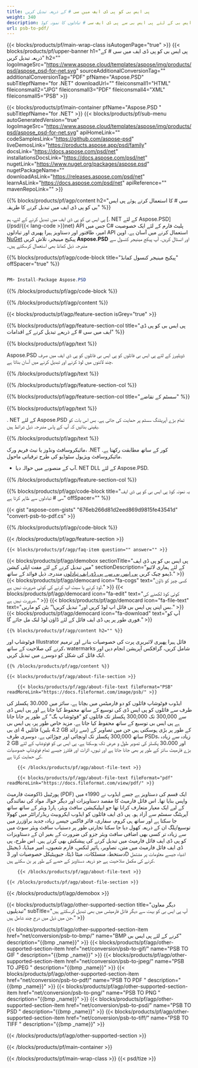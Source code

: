 ```yaml
---
title: پی ایس بی کو پی ڈی ایف میں سی # کے ذریعہ تبدیل کریں
weight: 340
description: پی ایس بی کے لئے پی ایس بی سے پی ڈی ایف سی # تبادلوں کا نمونہ کوڈ. VB.NET، ASP.net یا کسی بھی. NET کی بنیاد پر درخواست کے اندر پی ڈی ایف تبادلوں کے لئے بیچ پی ایس بی فائلوں کے لئے API مثال کوڈ کا استعمال کریں.
url: psb-to-pdf/
---
```


{{< blocks/products/pf/main-wrap-class isAutogenPage="true" >}}
{{< blocks/products/pf/upper-banner h1="پی ایس بی کو پی ڈی ایف میں سی # کے ذریعہ تبدیل کریں" h2="" logoImageSrc="https://www.aspose.cloud/templates/aspose/img/products/psd/aspose_psd-for-net.svg" sourceAdditionalConversionTag="" additionalConversionTag="PDF" pfName="Aspose.PSD" subTitlepfName="for .NET" downloadUrl="" fileiconsmall1="HTML" fileiconsmall2="JPG" fileiconsmall3="PDF" fileiconsmall4="XML" fileiconsmall5="PSB" >}}

{{< blocks/products/pf/main-container pfName="Aspose.PSD " subTitlepfName="for .NET" >}}
{{< blocks/products/pf/sub-menu autoGeneratedVersion="true" logoImageSrc="https://www.aspose.cloud/templates/aspose/img/products/psd/aspose_psd-for-net.svg" apiHomeLink="" codeSamplesLink="https://github.com/aspose-psd" liveDemosLink="https://products.aspose.app/psd/family" docsLink="https://docs.aspose.com/psd/net" installationsDocsLink="https://docs.aspose.com/psd/net" nugetLink="https://www.nuget.org/packages/aspose.psd" nugetPackageName="" downloadAsLink="https://releases.aspose.com/psd/net" learnAsLink="https://docs.aspose.com/psd/net" apiReference="" mavenRepoLink="" >}}

{{% blocks/products/pf/agp/content h2="سی # کا استعمال کرتے ہوئے پی ایس بی کو پی ڈی ایف میں تبدیل کرنے کا طریقہ" %}}

 پی ایس بی کو پی ڈی ایف میں تبدیل کرنے کے لئے، ہم
 [. NET کے لئے Aspose.PSD](/psd/{{< lang-code >}}net) 
 API جس میں C# پلیٹ فارم کے لئے ایک خصوصیت امیر، طاقتور اور دستاویز ہیرا پھیری اور تبادلوں API استعمال کرنے میں آسان ہے. اوپن
 [NuGet](https://www.nuget.org/packages/aspose.psd) 
 پیکیج مینیجر، تلاش کریں
 **Aspose.PSD** 
 اور انسٹال کریں. آپ پیکج مینیجر کنسول سے مندرجہ ذیل کمانڈ بھی استعمال کرسکتے ہیں۔

{{% blocks/products/pf/agp/code-block title="پیکیج مینیجر کنسول کمانڈ" offSpacer="true" %}}

```cs

PM> Install-Package Aspose.PSD

```

{{% /blocks/products/pf/agp/code-block %}}

{{% /blocks/products/pf/agp/content %}}

{{< blocks/products/pf/agp/feature-section isGrey="true" >}}

{{% blocks/products/pf/agp/feature-section-col title="پی ایس بی کو پی ڈی ایف میں سی # کے ذریعے تبدیل کرنے کے اقدامات" %}}

{{% blocks/products/pf/agp/text %}}

 Aspose.PSD ڈویلپرز کے لئے پی ایس بی فائلوں کو پی ایس بی فائلوں کو پی ڈی ایف میں صرف چند لائنوں میں لوڈ کرنے اور تبدیل کرنے میں آسان بناتا ہے.

{{% /blocks/products/pf/agp/text %}}

{{% /blocks/products/pf/agp/feature-section-col %}}

{{% blocks/products/pf/agp/feature-section-col title="سسٹم کے تقاضے" %}}

{{% blocks/products/pf/agp/text %}}

 . NET کے لئے Aspose.PSD تمام بڑے آپریٹنگ سسٹم پر حمایت کی جاتی ہے. بس اس بات کو یقینی بنائیں کہ آپ کے پاس مندرجہ ذیل شرائط ہیں.

{{% /blocks/products/pf/agp/text %}}

مائیکروسافٹ ونڈوز یا نیٹ فریم ورک، .NET کور کے ساتھ مطابقت رکھتا ہے.
مائیکروسافٹ ویژیول سٹوڈیو کی طرح ترقیاتی ماحول.
- آپ کے منصوبے میں حوالہ دیا. NET DLL کے لئے Aspose.PSD.

{{% /blocks/products/pf/agp/feature-section-col %}}

{{% blocks/products/pf/agp/code-block title="یہ نمونہ کوڈ پی ایس بی کو پی ڈی ایف سی # تبادلوں سے ظاہر کرتا ہے" offSpacer="" %}}

{{< gist "aspose-com-gists" "676eb266d81d2eed869d9815fe43541d" "convert-psb-to-pdf.cs" >}}

{{% /blocks/products/pf/agp/code-block %}}

{{< /blocks/products/pf/agp/feature-section >}}

    {{< blocks/products/pf/agp/faq-item question="" answer="" >}}
 

<!-- aboutfile Starts -->

{{< blocks/products/pf/agp/demobox sectionTitle="پی ایس بی کو پی ڈی ایف میں تبدیل کرنے کے لئے مفت اپلی کیشن" sectionDescription="کے لئے ہماری لائیو ڈیمو چیک کریں [پی ایس بی سے پی ڈی ایف تبادلوں](https://products.aspose.app/psd/conversion/psb-to-pdf) مندرجہ ذیل فوائد کے ساتھ." >}}
        {{< blocks/products/pf/agp/democard icon="fa-cogs" text="کسی چیز کو ڈاؤن لوڈ کرنے یا سیٹ اپ کرنے کی کوئی ضرورت نہیں ہے." >}}
        {{< blocks/products/pf/agp/democard icon="fa-edit" text="کوئی کوڈ لکھنے کی ضرورت نہیں ہے." >}}
        {{< blocks/products/pf/agp/democard icon="fa-file-text" text="بس اپنی پی ایس بی فائل اپ لوڈ کریں اور\" تبدیل کریں\” بٹن کو ماریں." >}}
        {{< blocks/products/pf/agp/democard icon="fa-download" text="آپ کو فوری طور پر پی ڈی ایف فائل کے لئے ڈاؤن لوڈ لنک مل جائے گا." >}}

    {{% blocks/products/pf/agp/content h2="" %}}

 فوٹوشاپ اور Illustrator فائل ہیرا پھیری لائبریری پرت کی خصوصیات بنانے اور ترمیم کرنے کی صلاحیت کے ساتھ، watermarks شامل کریں، گرافکس آپریشن انجام دیں اور ایک فائل کی شکل کو دوسرے میں تبدیل کریں.



    {{% /blocks/products/pf/agp/content %}}

    {{< blocks/products/pf/agp/about-file-section >}}

        {{< blocks/products/pf/agp/about-file-text fileFormat="PSB" readMoreLink="https://docs.fileformat.com/image/psb/" >}}
ایڈوب فوٹوشاپ فائلوں کو دو فارمیٹس میں بچاتا ہے. سائز میں 30،000 پکسلز کی طرف سے فائلوں کو پی ایس ڈی کی توسیع کے ساتھ محفوظ کیا جاتا ہے اور پی ایس ڈی سے 300,000 تک 300,000 پکسلز تک فائلوں کو “فوٹوشاپ بگ” کے طور پر جانا جاتا ہے پی ایس بی توسیع کے ساتھ محفوظ کیا جاتا ہے. مزید خاص طور پر، پی ایس بی فائلیں 4 ای بی (4.2 بلین GB سے زائد) کے طور پر بڑی ہوسکتی ہیں جن میں تصاویر کے ساتھ 300,000 پکسلز تک اونچائی اور چوڑائی ہے. دوسری طرف PSDs، زیادہ سے زیادہ 2 GB اور 30،000 پکسلز کی تصویر طول و عرض تک ہوسکتا ہے. پی ایس بی کو فوٹوشاپ کے لئے بڑے فارمیٹ سائز کے طور پر بھی جانا جاتا ہے اور تہوں، اثرات اور فلٹرز جیسے تمام فوٹوشاپ خصوصیات کی حمایت کرتا ہے.

        {{< /blocks/products/pf/agp/about-file-text >}}

        {{< blocks/products/pf/agp/about-file-text fileFormat="pdf" readMoreLink="https://docs.fileformat.com/view/pdf/" >}}
پورٹیبل ڈاکومنٹ فارمیٹ (PDF) ایک قسم کی دستاویز ہے جسے ایڈوب نے 1990ء میں واپس بنایا تھا۔ اس فائل فارمیٹ کا مقصد دستاویزات اور دیگر حوالہ مواد کی نمائندگی کے لیے ایک معیار متعارف کرانا تھا جو ایپلیکیشن سافٹ ویئر، ہارڈ ویئر کے ساتھ ساتھ آپریٹنگ سسٹم سے آزاد ہو۔ پی ڈی ایف فائلوں کو ایڈوب ایکروبیٹ ریڈر/رائٹر میں کھولا جا سکتا ہے اور ساتھ ہی کروم، سفاری، فائر فاکس جیسے زیادہ جدید براؤزرز میں توسیع/پلگ ان کے ذریعہ کھول دیا جا سکتا تجارتی طور پر دستیاب سافٹ ویئر سوٹ میں سے زیادہ تر کسی بھی اضافی سافٹ ویئر جزو کی ضرورت کے بغیر ان کے دستاویزات کو پی ڈی ایف فائل فارمیٹ میں تبدیل کرنے کی پیشکش بھی کرتے ہیں. اس طرح، پی ڈی ایف فائل فارمیٹ میں متن، تصاویر، ہائپر لنکس، فارم شعبوں، امیر میڈیا، ڈیجیٹل دستخط، منسلکات، میٹا ڈیٹا، جیوپیٹیکل خصوصیات اور 3D اشیاء جیسے معلومات پر مشتمل کرنے کی مکمل صلاحیت ہے جو ذریعہ دستاویز کے حصے کے طور پر بن سکتے ہیں.

        {{< /blocks/products/pf/agp/about-file-text >}}

    {{< /blocks/products/pf/agp/about-file-section >}}

{{< /blocks/products/pf/agp/demobox >}}

<!-- aboutfile Ends -->

{{< blocks/products/pf/agp/other-supported-section title="دیگر معاون تبدیلیوں" subTitle="آپ پی ایس بی کو بہت سے دیگر فائل فارمیٹس میں بھی تبدیل کرسکتے ہیں جن میں ذیل میں درج چند شامل ہیں." >}}

{{< blocks/products/pf/agp/other-supported-section-item href="net/conversion/psb-to-bmp/" name="BMP کرنے کے لئے پی ایس بی" description="{{bmp _name}}" >}}
{{< blocks/products/pf/agp/other-supported-section-item href="net/conversion/psb-to-gif/" name="PSB TO GIF " description="{{bmp _name}}" >}}
{{< blocks/products/pf/agp/other-supported-section-item href="net/conversion/psb-to-jpeg/" name="PSB TO JPEG " description="{{bmp _name}}" >}}
{{< blocks/products/pf/agp/other-supported-section-item href="net/conversion/psb-to-pdf/" name="PSB TO PDF " description="{{bmp _name}}" >}}
{{< blocks/products/pf/agp/other-supported-section-item href="net/conversion/psb-to-png/" name="PSB TO PNG " description="{{bmp _name}}" >}}
{{< blocks/products/pf/agp/other-supported-section-item href="net/conversion/psb-to-psd/" name="PSB TO PSD " description="{{bmp _name}}" >}}
{{< blocks/products/pf/agp/other-supported-section-item href="net/conversion/psb-to-tiff/" name="PSB TO TIFF " description="{{bmp _name}}" >}}

{{< /blocks/products/pf/agp/other-supported-section >}}

{{< /blocks/products/pf/main-container >}}
    
{{< /blocks/products/pf/main-wrap-class >}}
{{< psd/tize >}}
